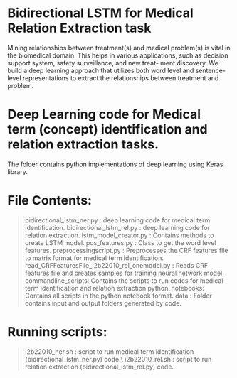 Bidirectional LSTM for Medical Relation Extraction task
===================================================================
Mining relationships between treatment(s) and medical problem(s)
is vital in the biomedical domain. This helps in various applications,
such as decision support system, safety surveillance, and new treat-
ment discovery. We build a deep learning approach that utilizes
both word level and sentence-level representations to extract the
relationships between treatment and problem.


Deep Learning code for Medical term (concept) identification and relation extraction tasks.
======================================================================================

The folder contains python implementations of deep learning using Keras library.

File Contents:
=========================================

> bidirectional_lstm_ner.py : deep learning code for medical term identification. 
> bidirectional_lstm_rel.py : deep learning code for relation extraction. 
> lstm_model_creator.py : Contains methods to create LSTM model.
> pos_features.py : Class to get the word level features.
> preprocessingscript.py : Preprocesses the CRF features file to matrix format for medical term identification.
> read_CRFFeaturesFile_i2b22010_rel_onemodel.py : Reads CRF features file and creates samples for training neural network model.
> commandline_scripts: Contains the scripts to run codes for medical term identification and relation extraction
> python_notebooks: Contains all scripts in the python notebook format.
> data : Folder contains input and output folders generated by code.

Running scripts:
===================================
> i2b22010_ner.sh : script to run medical term identification (bidirectional_lstm_ner.py) code.\\
> i2b22010_rel.sh : script to run relation extraction (bidirectional_lstm_rel.py) code.

